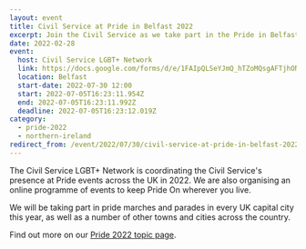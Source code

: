 ```yaml
---
layout: event
title: Civil Service at Pride in Belfast 2022
excerpt: Join the Civil Service as we take part in the Pride in Belfast parade.
date: 2022-02-28
event:
  host: Civil Service LGBT+ Network
  link: https://docs.google.com/forms/d/e/1FAIpQLSeYJmQ_hTZoMQsgAFTjhONCPNBYGJi0VUNCJYVt1r-NbWpw8Q/viewform?usp=sf_link
  location: Belfast
  start-date: 2022-07-30 12:00
  start: 2022-07-05T16:23:11.954Z
  end: 2022-07-05T16:23:11.992Z
  deadline: 2022-07-05T16:23:12.019Z
category:
  - pride-2022
  - northern-ireland
redirect_from: /event/2022/07/30/civil-service-at-pride-in-belfast-2022
---
```


The Civil Service LGBT+ Network is coordinating the Civil Service's presence at Pride events across the UK in 2022. We are also organising an online programme of events to keep Pride On wherever you live.

We will be taking part in pride marches and parades in every UK capital city this year, as well as a number of other towns and cities across the country.

Find out more on our [Pride 2022 topic page](/pride-2022).

